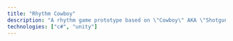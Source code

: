 ```yaml
---
title: "Rhythm Cowboy"
description: "A rhythm game prototype based on \"Cowboy\" AKA \"Shotgun\"."
technologies: ["c#", "unity"]
---
```

